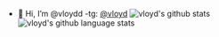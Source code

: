 - 👋 Hi, I’m @vloydd
-tg: [@vloyd](http://t.me/vloyd)
![vloyd's github stats](https://github-readme-stats.vercel.app/api?username=vloyd&show_icons=true&theme=dracula&count_private=true)
![vloyd's github language stats](https://github-readme-stats.vercel.app/api/top-langs/?username=vloyd&layout=compact&theme=dracula)
